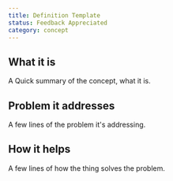 ```yaml
---
title: Definition Template
status: Feedback Appreciated
category: concept
---
```


## What it is
A Quick summary of the concept, what it is.

## Problem it addresses
A few lines of the problem it's addressing.

## How it helps
A few lines of how the thing solves the problem.

